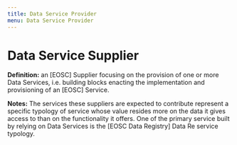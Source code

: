 ```yaml
---
title: Data Service Provider
menu: Data Service Provider
---
```


# Data Service Supplier

**Definition:** an [EOSC] Supplier focusing on the provision of one or more Data Services, i.e. building blocks enacting the implementation and provisioning of an [EOSC] Service.

**Notes:** The services these suppliers are expected to contribute represent a specific typology of service whose value resides more on the data it gives access to than on the functionality it offers. One of the primary service built by relying on Data Services is the [EOSC Data Registry] Data Re service typology.